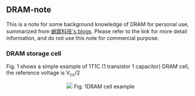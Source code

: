 ## DRAM-note

This is a note for some background knowledge of DRAM for personal use, summarized from [蜗窝科技's blogs](http://www.wowotech.net/basic_tech/307.html). Please refer to the link for more detail information, and do not use this note for commercial purpose.

### DRAM storage cell
Fig. 1 shows a simple example of 1T1C (1 transistor 1 capacitor) DRAM cell, the reference voltage is V<sub>cc</sub>/2
<div align=center>
<img src="./dram_storage_cell.png">
Fig. 1DRAM cell example
</div>

